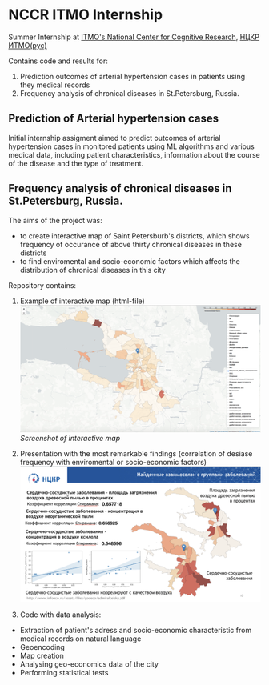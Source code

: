# NCCR ITMO Internship
Summer Internship at [ITMO's National Center for Cognitive Research](https://en.itmo.ru/en/department/480/National_Center_for_Cognitive_Technologies.htm), [НЦКР ИТМО(рус)](https://actcognitive.org/)

Contains code and results for: 
 1) Prediction outcomes of arterial hypertension cases in patients using they medical records
 2) Frequency analysis of chronical diseases in St.Petersburg, Russia.  

## Prediction of Arterial hypertension cases 

Initial internship assigment aimed to predict outcomes of arterial hypertension cases in monitored patients using ML algorithms and various medical data, including patient characteristics, information about the course of the disease and the type of treatment. 

## Frequency analysis of chronical diseases in St.Petersburg, Russia.

The aims of the project was:  
+ to create interactive map of Saint Petersburb's districts, which shows frequency of occurance of above thirty chronical diseases in these districts
+ to find enviromental and socio-economic factors which affects the distribution of chronical diseases in this city 

Repository contains: 
1) Example of interactive map (html-file) 
![alt text](https://github.com/annakamysheva/NCCR_ITMO_Internship/blob/master/Frequency_analysis_of_chronic_diseases/Example_pictures%20/Interactive_map_example.png)
_Screenshot of interactive map_

3) Presentation with the most remarkable findings (correlation of desiase frequency with enviromental or socio-economic factors)
![alt text](https://github.com/annakamysheva/NCCR_ITMO_Internship/blob/master/Frequency_analysis_of_chronic_diseases/Example_pictures%20/Interesting_findings_example.png)
5) Code with data analysis: 
+ Extraction of patient's adress and socio-economic characteristic from medical records on natural language 
+ Geoencoding 
+ Map creation 
+ Analysing geo-economics data of the city 
+ Performing statistical tests 
